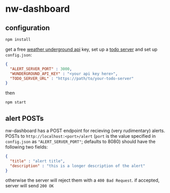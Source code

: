 # nw-dashboard

## configuration

```bash
npm install
```

get a free [weather underground api](http://www.wunderground.com/weather/api/) key, set up a [todo server](https://github.com/jaredmcdonald/todo-server) and set up `config.json`:

```json
{
  "ALERT_SERVER_PORT" : 3000,
  "WUNDERGROUND_API_KEY" : "<your api key here>",
  "TODO_SERVER_URL" : "https://path/to/your-todo-server"
}
```

then

```bash
npm start
```

## alert POSTs

nw-dashboard has a POST endpoint for recieving (very rudimentary) alerts. POSTs to `http://localhost:<port>/alert` (`port` is the value specified in `config.json` as `"ALERT_SERVER_PORT"`; defaults to 8080) should have the following two fields:

```json
{
  "title" : "alert title",
  "description" : "this is a longer description of the alert"
}
```

otherwise the server will reject them with a `400 Bad Request`. if accepted, server will send `200 OK`

